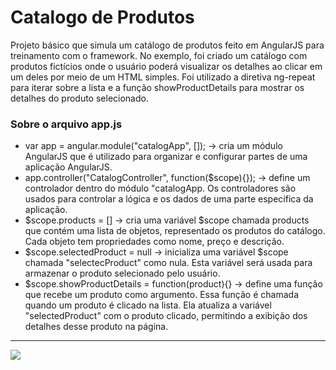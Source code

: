 <h1>Catalogo de Produtos</h1>
<p>Projeto básico que simula um catálogo de produtos feito em AngularJS para treinamento com o framework. No exemplo, foi criado um 
catálogo com produtos fictícios onde o usuário poderá visualizar os detalhes ao clicar em um deles por meio de um HTML simples. Foi 
utilizado a diretiva ng-repeat para iterar sobre a lista e a função showProductDetails para mostrar os detalhes do produto selecionado.</p>
<h3>Sobre o arquivo app.js</h3>
<ul>
  <li>var app = angular.module("catalogApp", []); -> cria um módulo AngularJS que é utilizado para organizar e configurar partes de uma aplicação AngularJS.</li>
  <li>app.controller("CatalogController", function($scope){}); -> define um controlador dentro do módulo "catalogApp. Os controladores são usados para controlar 
  a lógica e os dados de uma parte específica da aplicação.</li>
  <li>$scope.products = [] -> cria uma variável $scope chamada products que contém uma lista de objetos, representado os produtos do catálogo. Cada objeto tem 
  propriedades como nome, preço e descrição.</li>
  <li>$scope.selectedProduct = null -> inicializa uma variável $scope chamada "selectecProduct" como nula. Esta variável será usada para armazenar o produto selecionado 
  pelo usuário.</li>
  <li>$scope.showProductDetails = function(product){} -> define uma função que recebe um produto como argumento. Essa função é chamada quando um produto é clicado na lista. 
  Ela atualiza a variável "selectedProduct" com o produto clicado, permitindo a exibição dos detalhes desse produto na página.</li>
</ul>
<hr/>
<img src="https://github.com/danoliver1792/catalogo_produtos-angular/assets/99451711/86740acb-702b-49f1-beeb-b16ac11ba955">
